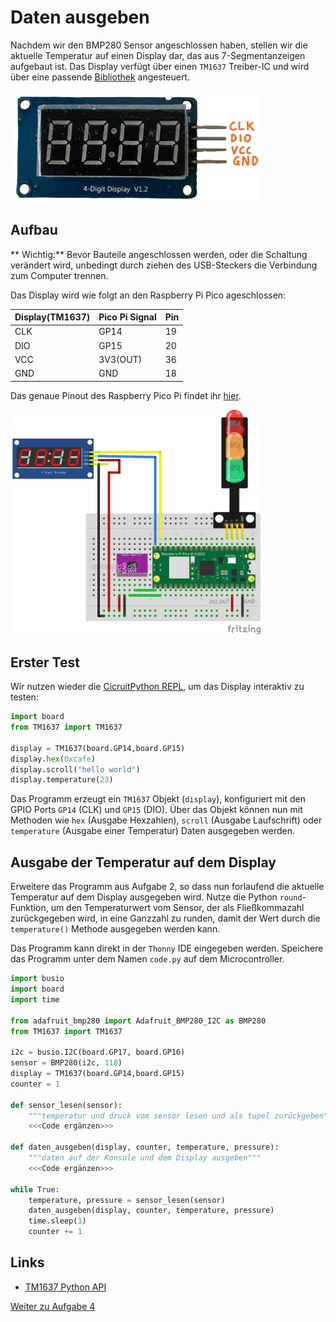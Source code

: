 # Daten ausgeben

Nachdem wir den BMP280 Sensor angeschlossen haben, stellen wir die aktuelle
Temperatur auf einen Display dar, das aus  7-Segmentanzeigen aufgebaut ist. Das
Display verfügt über einen `TM1637` Treiber-IC und wird über eine passende
[Bibliothek](https://github.com/bablokb/circuitpython-tm1637) angesteuert.

<img src="../.images/TM1637.png" width="400">

## Aufbau

** Wichtig:** Bevor Bauteile angeschlossen werden, oder die Schaltung verändert
wird, unbedingt durch ziehen des USB-Steckers die Verbindung zum Computer trennen.

Das Display wird wie folgt an den Raspberry Pi Pico ageschlossen:

| Display(TM1637) | Pico Pi Signal | Pin |
|-----------------|----------------|-----|
| CLK             | GP14           | 19  |
| DIO             | GP15           | 20  |
| VCC             | 3V3(OUT)       | 36  |
| GND             | GND            | 18  |

Das genaue Pinout des Raspberry Pico Pi findet ihr [hier](../Pico_Pi.md).

<img src="board.png" width="400">

## Erster Test

Wir nutzen wieder die [CicruitPython REPL](../CircuitPython.md#repl), um das Display
interaktiv zu testen:

```python
import board
from TM1637 import TM1637

display = TM1637(board.GP14,board.GP15)
display.hex(0xcafe)
display.scroll("hello world")
display.temperature(23)
```

Das Programm erzeugt ein `TM1637` Objekt (`display`), konfiguriert mit den GPIO
Ports `GP14` (CLK) und `GP15` (DIO).  Über das Objekt können nun mit Methoden
wie `hex` (Ausgabe Hexzahlen), `scroll` (Ausgabe Laufschrift) oder
`temperature` (Ausgabe einer Temperatur) Daten ausgegeben werden.

## Ausgabe der Temperatur auf dem Display

Erweitere das Programm aus Aufgabe 2, so dass nun forlaufend die aktuelle
Temperatur auf dem Display ausgegeben wird. Nutze die Python `round`-Funktion,
um den Temperaturwert vom Sensor, der als Fließkommazahl zurückgegeben wird, in
eine Ganzzahl zu runden, damit der Wert durch die `temperature()`
Methode ausgegeben werden kann.

Das Programm kann direkt in der `Thonny` IDE eingegeben werden.
Speichere das Programm unter dem Namen `code.py` auf dem Microcontroller.

```python
import busio
import board
import time

from adafruit_bmp280 import Adafruit_BMP280_I2C as BMP280
from TM1637 import TM1637

i2c = busio.I2C(board.GP17, board.GP16)
sensor = BMP280(i2c, 118)
display = TM1637(board.GP14,board.GP15)
counter = 1

def sensor_lesen(sensor):
    """temperatur und druck vom sensor lesen und als tupel zurückgeben"""
    <<<Code ergänzen>>>

def daten_ausgeben(display, counter, temperature, pressure):
    """daten auf der Konsole und dem Display ausgeben"""
    <<<Code ergänzen>>>

while True:
    temperature, pressure = sensor_lesen(sensor)
    daten_ausgeben(display, counter, temperature, pressure)
    time.sleep(1)
    counter += 1
```

## Links

* [TM1637 Python API](https://github.com/mcauser/micropython-tm1637/blob/master/README.md)

[Weiter zu Aufgabe 4](../04-send-data/README.md)
